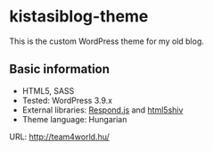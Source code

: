 kistasiblog-theme
=================

This is the custom WordPress theme for my old blog.

## Basic information
* HTML5, SASS
* Tested: WordPress 3.9.x
* External libraries: [Respond.js](https://github.com/scottjehl/Respond) and [html5shiv](https://code.google.com/p/html5shiv/)
* Theme language: Hungarian

URL: <http://team4world.hu/>

